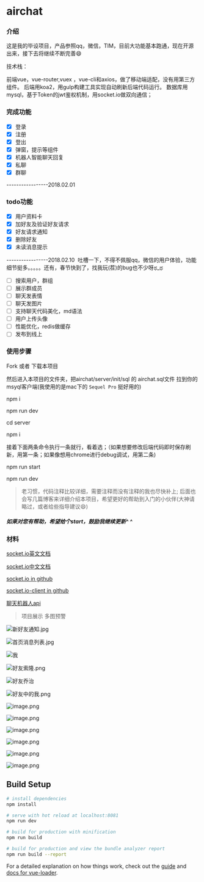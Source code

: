# airchat

### 介绍

这是我的毕设项目，产品参照qq，微信，TIM，目前大功能基本跑通，现在开源出来，接下去将继续不断完善😄

技术栈：

前端vue，vue-router,vuex ，vue-cli和axios，做了移动端适配，没有用第三方组件。
后端用koa2，用gulp构建工具实现自动刷新后端代码运行。
数据库用mysql，基于Token的jwt鉴权机制，用socket.io做双向通信；

### 完成功能

- [x] 登录
- [x] 注册
- [x] 登出
- [x] 弹窗，提示等组件
- [x] 机器人智能聊天回复
- [x] 私聊
- [x] 群聊

-----------------2018.02.01

### todo功能

- [x] 用户资料卡
- [x] 加好友及验证好友请求
- [x] 好友请求通知
- [x] 删除好友
- [x] 未读消息提示

-----------------2018.02.10  吐槽一下，不得不佩服qq，微信的用户体验，功能细节挺多。。。。。还有，春节快到了，找我玩(茬)的bug也不少呀ಥ_ಥ

- [ ] 搜索用户，群组
- [ ] 展示群成员
- [ ] 聊天发表情
- [ ] 聊天发图片
- [ ] 支持聊天代码美化，md语法
- [ ] 用户上传头像
- [ ] 性能优化，redis做缓存
- [ ] 发布到线上

### 使用步骤

Fork 或者 下载本项目

然后进入本项目的文件夹，把airchat/server/init/sql 的 airchat.sql文件 拉到你的msyql客户端(我使用的是mac下的 `Sequel Pro` 挺好用的)

npm i

npm run dev

cd server 

npm i

接着下面两条命令执行一条就行，看着选；（如果想要修改后端代码即时保存刷新，用第一条；如果像想用chrome进行debug调试，用第二条)

npm run start  

npm run dev


> 老习惯，代码注释比较详细，需要注释而没有注释的我也尽快补上;
后面也会写几篇博客来详细介绍本项目，希望更好的帮助到入门的小伙伴(大神请略过，或者给些指导建议😄)

##### 如果对您有帮助，希望给个start，鼓励我继续更新^ ^

### 材料

[socket.io英文文档](https://socket.io/docs/server-api/)

[socket.io中文文档](https://zhuanlan.zhihu.com/p/29148869)

[socket.io  in github](https://github.com/socketio/socket.io/)

[socket.io-client in github](https://github.com/socketio/socket.io-client)

[聊天机器人api](http://www.tuling123.com/)

> 项目展示  多图预警

![新好友通知.jpg](http://upload-images.jianshu.io/upload_images/5287253-87b6516a9fc87235.jpg?imageMogr2/auto-orient/strip%7CimageView2/2/w/1240)


![首页消息列表.jpg](http://upload-images.jianshu.io/upload_images/5287253-acdd7d5d49f7c61d.jpg?imageMogr2/auto-orient/strip%7CimageView2/2/w/1240)

![我](http://upload-images.jianshu.io/upload_images/5287253-b40279c205891a4c.png?imageMogr2/auto-orient/strip%7CimageView2/2/w/1240)


![好友索隆.png](http://upload-images.jianshu.io/upload_images/5287253-9053c9e09c6d452c.png?imageMogr2/auto-orient/strip%7CimageView2/2/w/1240)

![好友乔治](http://upload-images.jianshu.io/upload_images/5287253-878f2b8c3607d8c9.png?imageMogr2/auto-orient/strip%7CimageView2/2/w/1240)

![好友中的我.png](http://upload-images.jianshu.io/upload_images/5287253-11ddf1044bcf5730.png?imageMogr2/auto-orient/strip%7CimageView2/2/w/1240)

![image.png](http://upload-images.jianshu.io/upload_images/5287253-c0062cc1cfb36b73.png?imageMogr2/auto-orient/strip%7CimageView2/2/w/1240)

![image.png](http://upload-images.jianshu.io/upload_images/5287253-dbb59dee60ff2c85.png?imageMogr2/auto-orient/strip%7CimageView2/2/w/1240)

![image.png](http://upload-images.jianshu.io/upload_images/5287253-663df9dfcc2b5317.png?imageMogr2/auto-orient/strip%7CimageView2/2/w/1240)


![image.png](http://upload-images.jianshu.io/upload_images/5287253-bddb19a92169bbb8.png?imageMogr2/auto-orient/strip%7CimageView2/2/w/1240)


![image.png](http://upload-images.jianshu.io/upload_images/5287253-8d794128da179161.png?imageMogr2/auto-orient/strip%7CimageView2/2/w/1240)

![image.png](http://upload-images.jianshu.io/upload_images/5287253-714608cb351dd624.png?imageMogr2/auto-orient/strip%7CimageView2/2/w/1240)




## Build Setup

``` bash
# install dependencies
npm install

# serve with hot reload at localhost:8081
npm run dev

# build for production with minification
npm run build

# build for production and view the bundle analyzer report
npm run build --report
```

For a detailed explanation on how things work, check out the [guide](http://vuejs-templates.github.io/webpack/) and [docs for vue-loader](http://vuejs.github.io/vue-loader).
